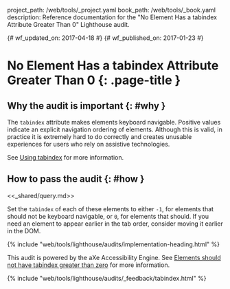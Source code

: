 project_path: /web/tools/_project.yaml
book_path: /web/tools/_book.yaml
description: Reference documentation for the "No Element Has a tabindex Attribute Greater Than 0" Lighthouse audit.

{# wf_updated_on: 2017-04-18 #}
{# wf_published_on: 2017-01-23 #}

# No Element Has a tabindex Attribute Greater Than 0  {: .page-title }

## Why the audit is important {: #why }

The `tabindex` attribute makes elements keyboard navigable.
Positive values indicate an explicit navigation ordering of elements.
Although this is valid, in practice it is extremely hard to do correctly and
creates unusable experiences for users who rely on assistive technologies.

See [Using tabindex](/web/fundamentals/accessibility/focus/using-tabindex)
for more information.

## How to pass the audit {: #how }

<<_shared/query.md>>

Set the `tabindex` of each of these elements to either `-1`, for elements
that should not be keyboard navigable, or `0`, for elements that should. If
you need an element to appear earlier in the tab order, consider moving
it earlier in the DOM.

{% include "web/tools/lighthouse/audits/implementation-heading.html" %}

This audit is powered by the aXe Accessibility Engine. See [Elements should not
have tabindex greater than zero][axe] for more information.

[axe]: https://dequeuniversity.com/rules/axe/1.1/tabindex


{% include "web/tools/lighthouse/audits/_feedback/tabindex.html" %}
